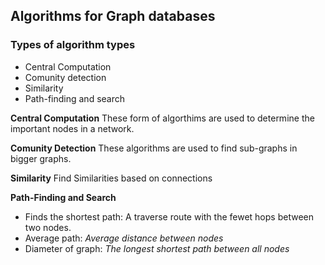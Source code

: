 ## Algorithms for Graph databases

### Types of algorithm types
- Central Computation
- Comunity detection
- Similarity
- Path-finding and search

**Central Computation**
These form of algorthims are used to determine the important nodes in a network.


**Comunity Detection**
These algorithms are used to find sub-graphs in bigger graphs.

**Similarity**
Find Similarities based on connections

**Path-Finding and Search**
- Finds the shortest path: A traverse route with the fewet hops between two nodes. 
- Average path: *Average distance between nodes*
- Diameter of graph: *The longest shortest path between all nodes*


